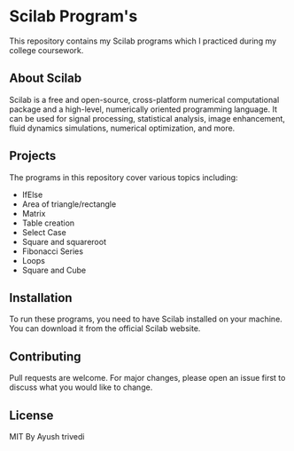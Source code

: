 # Scilab Program's

This repository contains my Scilab programs which I practiced during my college coursework.

## About Scilab

Scilab is a free and open-source, cross-platform numerical computational package and a high-level, numerically oriented programming language. It can be used for signal processing, statistical analysis, image enhancement, fluid dynamics simulations, numerical optimization, and more.

## Projects

The programs in this repository cover various topics including:

- IfElse
- Area of triangle/rectangle
- Matrix
- Table creation
- Select Case
- Square and squareroot
- Fibonacci Series
- Loops
- Square and Cube

## Installation

To run these programs, you need to have Scilab installed on your machine. You can download it from the official Scilab website.

## Contributing

Pull requests are welcome. For major changes, please open an issue first to discuss what you would like to change.

## License

MIT
By Ayush trivedi
